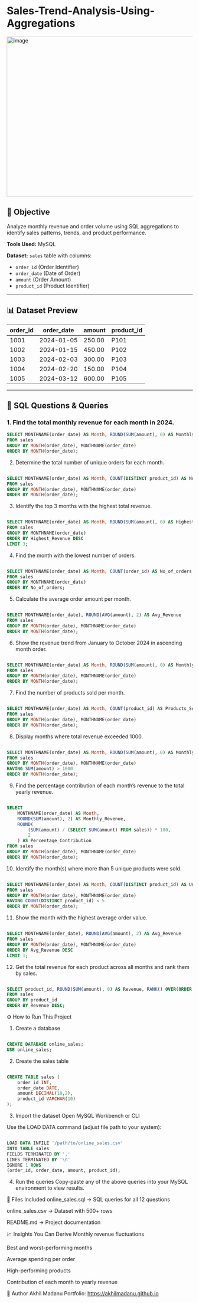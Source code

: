 # Sales-Trend-Analysis-Using-Aggregations

<img width="612" height="434" alt="image" src="https://github.com/user-attachments/assets/85531e02-71f8-421f-9abb-99aee6006dad" />

## 📌 Objective
Analyze monthly revenue and order volume using SQL aggregations to identify sales patterns, trends, and product performance.

**Tools Used:** MySQL

**Dataset:** `sales` table with columns:
- `order_id` (Order Identifier)
- `order_date` (Date of Order)
- `amount` (Order Amount)
- `product_id` (Product Identifier)

---

## 📊 Dataset Preview
| order_id | order_date | amount  | product_id |
|----------|------------|---------|------------|
| 1001     | 2024-01-05 | 250.00  | P101       |
| 1002     | 2024-01-15 | 450.00  | P102       |
| 1003     | 2024-02-03 | 300.00  | P103       |
| 1004     | 2024-02-20 | 150.00  | P104       |
| 1005     | 2024-03-12 | 600.00  | P105       |

---

## 📝 SQL Questions & Queries

### 1. Find the total monthly revenue for each month in 2024.
```sql
SELECT MONTHNAME(order_date) AS Month, ROUND(SUM(amount), 0) AS Monthly_Revenue
FROM sales 
GROUP BY MONTH(order_date), MONTHNAME(order_date)
ORDER BY MONTH(order_date);
```

2. Determine the total number of unique orders for each month.
```sql

SELECT MONTHNAME(order_date) AS Month, COUNT(DISTINCT product_id) AS No_of_Orders
FROM sales
GROUP BY MONTH(order_date), MONTHNAME(order_date)
ORDER BY MONTH(order_date);
```

3. Identify the top 3 months with the highest total revenue.
```sql

SELECT MONTHNAME(order_date) AS Month, ROUND(SUM(amount), 0) AS Highest_Revenue
FROM sales
GROUP BY MONTHNAME(order_date)
ORDER BY Highest_Revenue DESC
LIMIT 3;
```
4. Find the month with the lowest number of orders.
```sql

SELECT MONTHNAME(order_date) AS Month, COUNT(order_id) AS No_of_orders
FROM sales
GROUP BY MONTHNAME(order_date)
ORDER BY No_of_orders;
```

5. Calculate the average order amount per month.
```sql

SELECT MONTHNAME(order_date), ROUND(AVG(amount), 2) AS Avg_Revenue
FROM sales
GROUP BY MONTH(order_date), MONTHNAME(order_date)
ORDER BY MONTH(order_date);
```
6. Show the revenue trend from January to October 2024 in ascending month order.
```sql

SELECT MONTHNAME(order_date) AS Month, ROUND(SUM(amount), 0) AS Monthly_Revenue
FROM sales
GROUP BY MONTH(order_date), MONTHNAME(order_date)
ORDER BY MONTH(order_date);
```


7. Find the number of products sold per month.
```sql

SELECT MONTHNAME(order_date) AS Month, COUNT(product_id) AS Products_Sold
FROM sales
GROUP BY MONTH(order_date), MONTHNAME(order_date)
ORDER BY MONTH(order_date);
```

8. Display months where total revenue exceeded 1000.
```sql

SELECT MONTHNAME(order_date) AS Month, ROUND(SUM(amount), 0) AS Monthly_Revenue
FROM sales
GROUP BY MONTH(order_date), MONTHNAME(order_date)
HAVING SUM(amount) > 1000
ORDER BY MONTH(order_date);
```

9. Find the percentage contribution of each month’s revenue to the total yearly revenue.
```sql

SELECT 
    MONTHNAME(order_date) AS Month,
    ROUND(SUM(amount), 2) AS Monthly_Revenue,
    ROUND(
        (SUM(amount) / (SELECT SUM(amount) FROM sales)) * 100, 
        2
    ) AS Percentage_Contribution
FROM sales
GROUP BY MONTH(order_date), MONTHNAME(order_date)
ORDER BY MONTH(order_date);
```

10. Identify the month(s) where more than 5 unique products were sold.
```sql

SELECT MONTHNAME(order_date) AS Month, COUNT(DISTINCT product_id) AS Unique_Products
FROM sales
GROUP BY MONTH(order_date), MONTHNAME(order_date)
HAVING COUNT(DISTINCT product_id) < 5  
ORDER BY MONTH(order_date);
```

11. Show the month with the highest average order value.
```sql

SELECT MONTHNAME(order_date), ROUND(AVG(amount), 2) AS Avg_Revenue
FROM sales
GROUP BY MONTH(order_date), MONTHNAME(order_date)
ORDER BY Avg_Revenue DESC
LIMIT 1;
```

12. Get the total revenue for each product across all months and rank them by sales.
```sql

SELECT product_id, ROUND(SUM(amount), 0) AS Revenue, RANK() OVER(ORDER BY SUM(amount) DESC) AS Sales_Rank
FROM sales
GROUP BY product_id
ORDER BY Revenue DESC;
```

⚙️ How to Run This Project
1. Create a database
```sql

CREATE DATABASE online_sales;
USE online_sales;
```

2. Create the sales table
```sql

CREATE TABLE sales (
    order_id INT,
    order_date DATE,
    amount DECIMAL(10,2),
    product_id VARCHAR(10)
);
```

3. Import the dataset
Open MySQL Workbench or CLI

Use the LOAD DATA command (adjust file path to your system):

```sql

LOAD DATA INFILE '/path/to/online_sales.csv'
INTO TABLE sales
FIELDS TERMINATED BY ','
LINES TERMINATED BY '\n'
IGNORE 1 ROWS
(order_id, order_date, amount, product_id);
```

4. Run the queries
Copy-paste any of the above queries into your MySQL environment to view results.

📂 Files Included
online_sales.sql → SQL queries for all 12 questions

online_sales.csv → Dataset with 500+ rows

README.md → Project documentation

📈 Insights You Can Derive
Monthly revenue fluctuations

Best and worst-performing months

Average spending per order

High-performing products

Contribution of each month to yearly revenue

🔗 Author
Akhil Madanu
Portfolio: https://akhilmadanu.github.io




